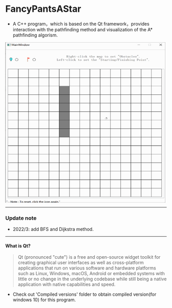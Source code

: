 # FancyPantsAStar
+ A C++ program，which is based on the Qt framework，provides interaction with the pathfinding method and visualization of the A* pathfinding algorism.
&emsp;
<img src="https://github.com/bchuh/ImageLib/blob/master/2020.8.6/pathfinding_capture%202.gif" width = "500" height = "500" alt="Picture missing" align=center />

-----
### Update note
+ 2022/3: add BFS and Dijkstra method.
-----
#### What is Qt?
>Qt (pronounced "cute") is a free and open-source widget toolkit for creating graphical user interfaces as well as cross-platform applications that run on various software and hardware platforms such as Linux, Windows, macOS, Android or embedded systems with little or no change in the underlying codebase while still being a native application with native capabilities and speed.

+ Check out 'Compiled versions' folder to obtain compiled version(for windows 10) for this program.
